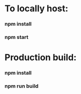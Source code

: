 # To locally host:

### npm install
### npm start

# Production build:

### npm install
### npm run build